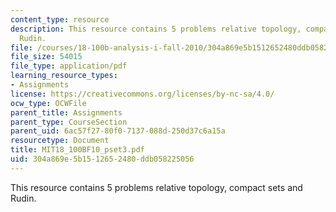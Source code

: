 ```yaml
---
content_type: resource
description: This resource contains 5 problems relative topology, compact sets and
  Rudin.
file: /courses/18-100b-analysis-i-fall-2010/304a869e5b1512652480ddb058225056_MIT18_100BF10_pset3.pdf
file_size: 54015
file_type: application/pdf
learning_resource_types:
- Assignments
license: https://creativecommons.org/licenses/by-nc-sa/4.0/
ocw_type: OCWFile
parent_title: Assignments
parent_type: CourseSection
parent_uid: 6ac57f27-80f0-7137-088d-250d37c6a15a
resourcetype: Document
title: MIT18_100BF10_pset3.pdf
uid: 304a869e-5b15-1265-2480-ddb058225056
---
```

This resource contains 5 problems relative topology, compact sets and Rudin.